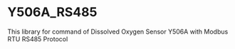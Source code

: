 # Y506A_RS485
This library for command of Dissolved Oxygen Sensor Y506A with Modbus RTU RS485 Protocol
